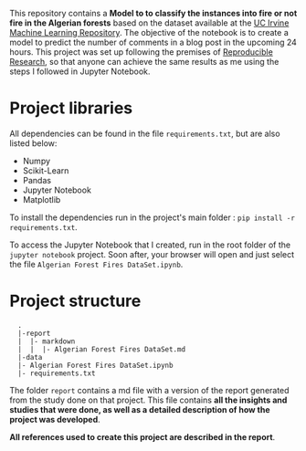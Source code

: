This repository contains a **Model to to classify the instances into fire or not fire in the Algerian forests** based on the dataset available at the [UC Irvine Machine Learning Repository](https://archive.ics.uci.edu/ml/datasets/Algerian+Forest+Fires+Dataset++). The objective of the notebook is to create a model to predict the number of comments in a blog post in the upcoming 24 hours. This project was set up following the premises of [Reproducible Research](https://pt.coursera.org/learn/reproducible-research), so that anyone can achieve the same results as me using the steps I followed in Jupyter Notebook.

# Project libraries


All dependencies can be found in the file  `requirements.txt`, but are also listed below:
* Numpy
* Scikit-Learn
* Pandas
* Jupyter Notebook
* Matplotlib

To install the dependencies run in the project's main folder : `pip install -r requirements.txt`. 

To access the Jupyter Notebook that I created, run in the root folder of the `jupyter notebook` project. Soon after, your browser will open and just select the file `Algerian Forest Fires DataSet.ipynb`.  

# Project structure

```{sh}
  .
  |-report
  |  |- markdown
  |  |  |- Algerian Forest Fires DataSet.md
  |-data
  |- Algerian Forest Fires DataSet.ipynb
  |- requirements.txt
```

The folder `report` contains a md file with a version of the report generated from the study done on that project. This file contains **all the insights and studies that were done, as well as a detailed description of how the project was developed**.

**All references used to create this project are described in the report**.
